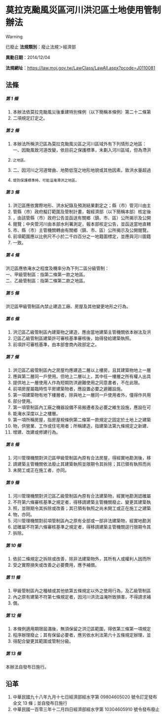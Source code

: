 # 莫拉克颱風災區河川洪氾區土地使用管制辦法


> [!WARNING]
> 已廢止
**法規類別**：廢止法規＞經濟部

**異動日期**：2014/12/04  

**法規網址**：https://law.moj.gov.tw/LawClass/LawAll.aspx?pcode=J0110081



## 法條
##### 第 1 條
1. 本辦法依莫拉克颱風災後重建特別條例（以下簡稱本條例）第二十二條第
1. 二項規定訂定之。

##### 第 2 條
1. 本辦法所稱洪氾區為莫拉克颱風災區之河川區域外有下列情形之地區：  
一、因颱風致河道改變，依目前之保護標準，未劃入河川區域，但為滯洪
1.     之地區。
1. 二、因河川之河道彎曲、地勢低窪之地形地貌或其他因素，致洪水量超過
1.     堤防保護標準時，可能溢淹滯洪之地區。

##### 第 3 條
1. 洪氾區應依實際地形、洪水紀錄及預測結果劃定之；縣（市）管河川由主
1. 管縣（市）政府擬訂範圍及管制計畫，報經濟部（以下簡稱本部）核定後
1. ，由該管縣（市）政府公告並函送有關鄉（鎮、市、區）公所揭示及公開
1. 閱覽；中央管河川由本部水利署測定，報本部核定公告，並函送當地直轄
1. 市、縣（市）主管機關轉由有關鄉（鎮、市、區）公所揭示及公開閱覽。
1. 前項範圍應以比例尺不小於二千四百分之一地籍圖標定，並應與河川圖籍
1. 一致。

##### 第 4 條
洪氾區應依淹水之程度及機率分為下列二區分級管制：  
一、甲級管制區：指第二條第一款之地區。  
二、乙級管制區：指第二條第二款之地區。

##### 第 5 條
洪氾區甲級管制區內禁止建造工廠、房屋及其他變更地形之行為。

##### 第 6 條
1. 洪氾區乙級管制區內建築物之建造，應由當地建築主管機關依本辦法及洪
1. 氾區乙級管制區建築許可審核基準審核後，始得發給建築執照。
1. 前項許可審核基準，由本部會商內政部定之。

##### 第 7 條
1. 洪氾區乙級管制區內之房屋均應建造二層以上樓房，且其建築物地上一層
1. 應與第二層同一戶使用。但地上二層以上，其中任一樓層之所有權人出具
1. 提供地上一層使用人作為短期防洪避難使用之同意書者，不在此限。
1. 前項房屋屬臨時性平房建築物者，應設置必要之避難設施。
1. 第一項建築物有地下樓層者，除與地上一層同一戶使用者外，僅得作共用
1. 部分使用。
1. 第一項管制區內工廠之機器設備不易搬遷者及必要之維生設施，應設在可
1. 能淹水深度以上之樓層。
1. 第一項所稱房屋，指房屋稅條例第二條第一款規定之固定於土地上之建築
1. 物，供營業、工作或住宅用者；所稱建造，指建築法第九條規定之新建、
1. 增建、改建或修建行為。

##### 第 8 條
1. 河川管理機關對洪氾區甲級管制區內原有合法房屋，得經實地勘測後，移
1. 請建築主管機關依法廢止其建築執照並限期令其拆除；其已領有執照而尚
1. 未開工或正在施工者，亦同。

##### 第 9 條
1. 河川管理機關對洪氾區乙級管制區內原有合法建築物，經實地勘測認確屬
1. 不符第六條審核基準之規定者，得移請建築主管機關廢止、變更其建築執
1. 照，並限期令其拆除或改善；其已領有執照之尚未開工或正在施工之建築
1. 物，亦同。
1. 河川管理機關對前項管制區內之原有全部或一部非法建築物，經實地勘測
1. 認確屬不符第六條審核基準之規定者，得移請建築主管機關逕行限期令其
1. 拆除。

##### 第 10 條
1. 依前二條規定之拆除或改善，除非法建築物外，其所有人或權利人因而所
1. 受之實際損失或改善之必要費用，應予補償。

##### 第 11 條
1. 甲級管制區內之種植或其他依第五條規定以外之使用行為，及乙級管制區
1. 內之原有建築不符第七條規定者，因河川洪流溢淹所致損害，不得請求補
1. 償。

##### 第 12 條
1. 本條例適用期限屆滿後，無須保留之洪氾區範圍，得依第三條第一項規定
1. 程序辦理廢止；其有保留必要者，應另依水利法第六十五條規定辦理，並
1. 得配合變更其範圍或管制分級。

##### 第 13 條
本辦法自發布日施行。

## 沿革
1. 中華民國九十八年九月十七日經濟部經水字第 09804605020  號令訂定發布全文 13 條；並自發布日施行
1. 中華民國一百零三年十二月四日經濟部經水字第 10304605910  號令發布廢止
